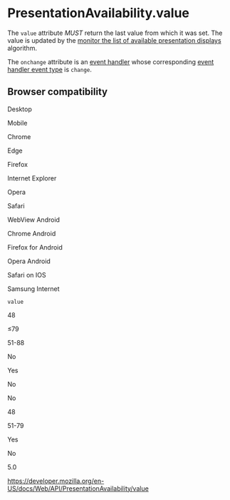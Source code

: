 PresentationAvailability.value
==============================

The `value` attribute *MUST* return the last value from which it was set. The value is updated by the [monitor the list of available presentation displays](https://www.w3.org/TR/presentation-api/#dfn-monitor-the-list-of-available-presentation-displays) algorithm.

The `onchange` attribute is an [event handler](https://www.w3.org/TR/presentation-api/#dfn-event-handler) whose corresponding [event handler event type](https://www.w3.org/TR/presentation-api/#dfn-event-handler-event-type) is `change`.

Browser compatibility
---------------------

Desktop

Mobile

Chrome

Edge

Firefox

Internet Explorer

Opera

Safari

WebView Android

Chrome Android

Firefox for Android

Opera Android

Safari on IOS

Samsung Internet

`value`

48

≤79

51-88

No

Yes

No

No

48

51-79

Yes

No

5.0

<a href="https://developer.mozilla.org/en-US/docs/Web/API/PresentationAvailability/value" class="_attribution-link">https://developer.mozilla.org/en-US/docs/Web/API/PresentationAvailability/value</a>
